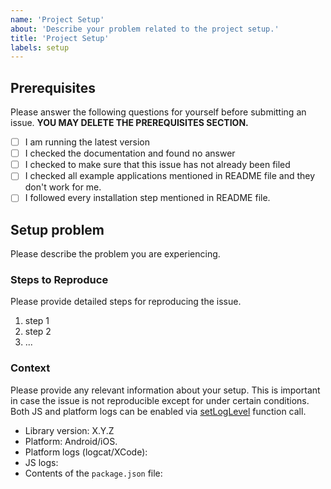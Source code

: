 ```yaml
---
name: 'Project Setup'
about: 'Describe your problem related to the project setup.'
title: 'Project Setup'
labels: setup
---
```


## Prerequisites

Please answer the following questions for yourself before submitting an issue. **YOU MAY DELETE THE PREREQUISITES SECTION.**

- [ ] I am running the latest version
- [ ] I checked the documentation and found no answer
- [ ] I checked to make sure that this issue has not already been filed
- [ ] I checked all example applications mentioned in README file and they don't work for me.
- [ ] I followed every installation step mentioned in README file.

## Setup problem

Please describe the problem you are experiencing.

### Steps to Reproduce

Please provide detailed steps for reproducing the issue.

1. step 1
2. step 2
3. ...

### Context

Please provide any relevant information about your setup. This is important in case the issue is not reproducible except for under certain conditions. Both JS and platform logs can be enabled via [setLogLevel](https://dotintent.github.io/react-native-ble-plx/#blemanagersetloglevel) function call. 

* Library version: X.Y.Z
* Platform: Android/iOS.
* Platform logs (logcat/XCode):
* JS logs:
* Contents of the `package.json` file: